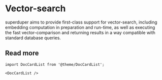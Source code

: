 # Vector-search

superduper aims to provide first-class support for 
vector-search, including embedding computation in preparation
and run-time, as well as executing the fast vector-comparison 
and returning results in a way compatible with standard database
queries.

## Read more

```mdx-code-block
import DocCardList from '@theme/DocCardList';

<DocCardList />
```
